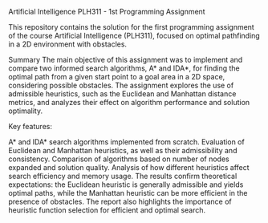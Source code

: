 Artificial Intelligence PLH311 - 1st Programming Assignment

This repository contains the solution for the first programming assignment of the course Artificial Intelligence (PLH311), focused on optimal pathfinding in a 2D environment with obstacles.

Summary
The main objective of this assignment was to implement and compare two informed search algorithms, A* and IDA*, for finding the optimal path from a given start point to a goal area in a 2D space, considering possible obstacles. The assignment explores the use of admissible heuristics, such as the Euclidean and Manhattan distance metrics, and analyzes their effect on algorithm performance and solution optimality.

Key features:

A* and IDA* search algorithms implemented from scratch.
Evaluation of Euclidean and Manhattan heuristics, as well as their admissibility and consistency.
Comparison of algorithms based on number of nodes expanded and solution quality.
Analysis of how different heuristics affect search efficiency and memory usage.
The results confirm theoretical expectations: the Euclidean heuristic is generally admissible and yields optimal paths, while the Manhattan heuristic can be more efficient in the presence of obstacles. The report also highlights the importance of heuristic function selection for efficient and optimal search.

